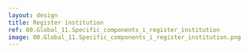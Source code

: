 ```yaml
---
layout: design
title: Register institution
ref: 00.Global_11.Specific_components_i_register_institution
image: 00.Global_11.Specific_components_i_register_institution.png
---
```


